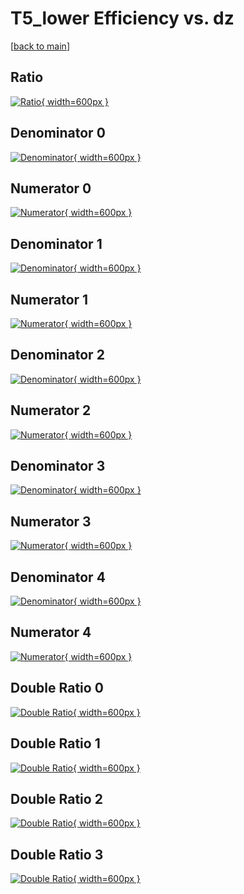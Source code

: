 # T5_lower Efficiency vs. dz

[[back to main](./)]



## Ratio

[![Ratio](../mtv/var/T5_lower_vtr_0_0_eff_dz.png){ width=600px }](../mtv/var/T5_lower_vtr_0_0_eff_dz.pdf)

## Denominator 0

[![Denominator](../mtv/den/T5_lower_vtr_0_0_eff_dz_den0.png){ width=600px }](../mtv/den/T5_lower_vtr_0_0_eff_dz_den0.pdf)

## Numerator 0

[![Numerator](../mtv/num/T5_lower_vtr_0_0_eff_dz_num0.png){ width=600px }](../mtv/num/T5_lower_vtr_0_0_eff_dz_num0.pdf)

## Denominator 1

[![Denominator](../mtv/den/T5_lower_vtr_0_0_eff_dz_den1.png){ width=600px }](../mtv/den/T5_lower_vtr_0_0_eff_dz_den1.pdf)

## Numerator 1

[![Numerator](../mtv/num/T5_lower_vtr_0_0_eff_dz_num1.png){ width=600px }](../mtv/num/T5_lower_vtr_0_0_eff_dz_num1.pdf)

## Denominator 2

[![Denominator](../mtv/den/T5_lower_vtr_0_0_eff_dz_den2.png){ width=600px }](../mtv/den/T5_lower_vtr_0_0_eff_dz_den2.pdf)

## Numerator 2

[![Numerator](../mtv/num/T5_lower_vtr_0_0_eff_dz_num2.png){ width=600px }](../mtv/num/T5_lower_vtr_0_0_eff_dz_num2.pdf)

## Denominator 3

[![Denominator](../mtv/den/T5_lower_vtr_0_0_eff_dz_den3.png){ width=600px }](../mtv/den/T5_lower_vtr_0_0_eff_dz_den3.pdf)

## Numerator 3

[![Numerator](../mtv/num/T5_lower_vtr_0_0_eff_dz_num3.png){ width=600px }](../mtv/num/T5_lower_vtr_0_0_eff_dz_num3.pdf)

## Denominator 4

[![Denominator](../mtv/den/T5_lower_vtr_0_0_eff_dz_den4.png){ width=600px }](../mtv/den/T5_lower_vtr_0_0_eff_dz_den4.pdf)

## Numerator 4

[![Numerator](../mtv/num/T5_lower_vtr_0_0_eff_dz_num4.png){ width=600px }](../mtv/num/T5_lower_vtr_0_0_eff_dz_num4.pdf)

## Double Ratio 0

[![Double Ratio](../mtv/ratio/T5_lower_vtr_0_0_eff_dz_ratio0.png){ width=600px }](../mtv/ratio/T5_lower_vtr_0_0_eff_dz_ratio0.pdf)

## Double Ratio 1

[![Double Ratio](../mtv/ratio/T5_lower_vtr_0_0_eff_dz_ratio1.png){ width=600px }](../mtv/ratio/T5_lower_vtr_0_0_eff_dz_ratio1.pdf)

## Double Ratio 2

[![Double Ratio](../mtv/ratio/T5_lower_vtr_0_0_eff_dz_ratio2.png){ width=600px }](../mtv/ratio/T5_lower_vtr_0_0_eff_dz_ratio2.pdf)

## Double Ratio 3

[![Double Ratio](../mtv/ratio/T5_lower_vtr_0_0_eff_dz_ratio3.png){ width=600px }](../mtv/ratio/T5_lower_vtr_0_0_eff_dz_ratio3.pdf)

